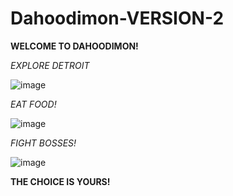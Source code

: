 # Dahoodimon-VERSION-2

**WELCOME TO DAHOODIMON!**



*EXPLORE DETROIT*

![image](https://github.com/j7jhj/Dahoodimon-VERSION-1/assets/157136647/0cc0be3d-1144-4087-9a20-fbbdd7fbe10a)


*EAT FOOD!*

![image](https://github.com/j7jhj/Dahoodimon-VERSION-1/assets/157136647/7de782d9-6eff-4f72-8410-2c6fb3f82e5f)


*FIGHT BOSSES!*

![image](https://github.com/j7jhj/Dahoodimon-VERSION-1/assets/157136647/75864f20-44c6-42ee-89b0-011f4af44384)


**THE CHOICE IS YOURS!**
